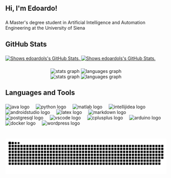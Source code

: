 <h2 align="left">Hi, I'm Edoardo!</h2>

###

<p align="left">A Master's degree student in Artificial  Intelligence and Automation Engineering at the University of Siena</p>

###

<h2 align="left">GitHub Stats</h2>

###

<a href="https://github.com/edoardols/github-readme-stats">
<picture>
  <source media="(prefers-color-scheme: dark)" srcset="https://github-readme-stats.vercel.app/api?username=edoardols&hide_title=true&hide_rank=false&show_icons=true&include_all_commits=true&count_private=true&disable_animations=false&theme=dracula&locale=en&hide_border=false" height="140" alt="stats graph">
  <img alt="Shows edoardols's GitHub Stats." src="https://github-readme-stats.vercel.app/api?username=edoardols&hide_title=true&hide_rank=false&show_icons=true&include_all_commits=true&count_private=true&disable_animations=false&theme=default&locale=en&hide_border=false" height="140" alt="stats graph">
</picture>
</a>


<a href="https://github.com/edoardols/github-readme-stats">
<picture>
  <source media="(prefers-color-scheme: dark)" srcset="https://github-readme-stats.vercel.app/api/top-langs?username=edoardols&locale=en&hide_title=true&layout=compact&card_width=320&langs_count=6&theme=dracula&hide_border=false" height="140" alt="languages graph">
  <img alt="Shows edoardols's GitHub Stats." src="https://github-readme-stats.vercel.app/api/top-langs?username=edoardols&locale=en&hide_title=true&layout=compact&card_width=320&langs_count=6&theme=default&hide_border=false" height="140" alt="languages graph">
</picture>
</a>

###

<div align="center">
  <img src="https://github-readme-stats.vercel.app/api?username=edoardols&hide_title=true&hide_rank=false&show_icons=true&include_all_commits=true&count_private=true&disable_animations=false&theme=default&locale=en&hide_border=false" height="140" alt="stats graph"  />
  <img src="https://github-readme-stats.vercel.app/api/top-langs?username=edoardols&locale=en&hide_title=true&layout=compact&card_width=320&langs_count=6&theme=default&hide_border=false" height="140" alt="languages graph"  />
</div>


<div align="center">
  <img src="https://github-readme-stats.vercel.app/api?username=edoardols&hide_title=true&hide_rank=false&show_icons=true&include_all_commits=true&count_private=true&disable_animations=false&theme=dracula&locale=en&hide_border=false" height="140" alt="stats graph"  />
  <img src="https://github-readme-stats.vercel.app/api/top-langs?username=edoardols&locale=en&hide_title=true&layout=compact&card_width=320&langs_count=6&theme=dracula&hide_border=false" height="140" alt="languages graph"  />
</div>

###

<h2 align="left">Languages and Tools</h2>

###

<div align="left">
  <img src="https://skillicons.dev/icons?i=java" height="30" alt="java logo"  />
  <img width="12" />
  <img src="https://skillicons.dev/icons?i=py" height="30" alt="python logo"  />
  <img width="12" />
  <img src="https://skillicons.dev/icons?i=matlab" height="30" alt="matlab logo"  />
  <img width="12" />
  <img src="https://skillicons.dev/icons?i=idea" height="30" alt="intellijidea logo"  />
  <img width="12" />
  <img src="https://skillicons.dev/icons?i=androidstudio" height="30" alt="androidstudio logo"  />
  <img width="12" />
  <img src="https://skillicons.dev/icons?i=latex" height="30" alt="latex logo"  />
  <img width="12" />
  <img src="https://skillicons.dev/icons?i=md" height="30" alt="markdown logo"  />
  <img width="12" />
  <img src="https://skillicons.dev/icons?i=postgres" height="30" alt="postgresql logo"  />
  <img width="12" />
  <img src="https://skillicons.dev/icons?i=vscode" height="30" alt="vscode logo"  />
  <img width="12" />
  <img src="https://skillicons.dev/icons?i=cpp" height="30" alt="cplusplus logo"  />
  <img width="12" />
  <img src="https://skillicons.dev/icons?i=arduino" height="30" alt="arduino logo"  />
  <img width="12" />
  <img src="https://skillicons.dev/icons?i=docker" height="30" alt="docker logo"  />
  <img width="12" />
  <img src="https://skillicons.dev/icons?i=wordpress" height="30" alt="wordpress logo"  />
</div>

###

<br clear="both">

<img src="https://raw.githubusercontent.com/edoardols/edoardols/output/snake.svg" alt="Snake animation" />

###




